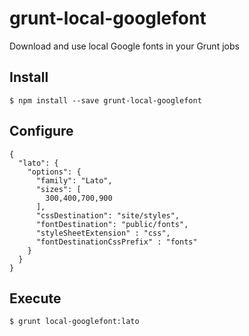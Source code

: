 grunt-local-googlefont
======================

Download and use local Google fonts in your Grunt jobs

## Install

```
$ npm install --save grunt-local-googlefont
```

## Configure
```
{
  "lato": {
    "options": {
      "family": "Lato",
      "sizes": [
        300,400,700,900
      ],
      "cssDestination": "site/styles",
      "fontDestination": "public/fonts",
      "styleSheetExtension" : "css",
      "fontDestinationCssPrefix" : "fonts"
    }
  }
}
```

## Execute

```
$ grunt local-googlefont:lato
```
